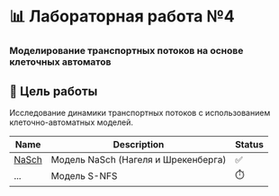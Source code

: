 # 📊 Лабораторная работа №4  
### **Моделирование транспортных потоков на основе клеточных автоматов**  


## 🎯 Цель работы  
Исследование динамики транспортных потоков с использованием клеточно-автоматных моделей.  


| Name | Description | Status |
| ------------- | ------------- | ------------- |
| [NaSch](flow_traffic_model.ipynb) | Модель NaSch (Нагеля и Шрекенберга) | ✅ |
| ... | Модель S-NFS | ⏱️ |
